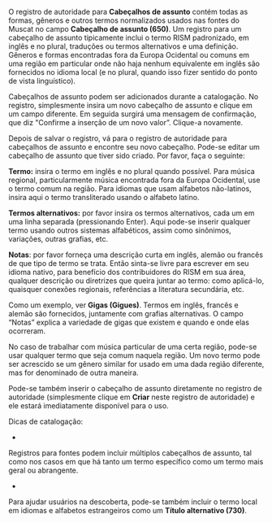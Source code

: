 O registro de autoridade para **Cabeçalhos de assunto** contém todas as formas, gêneros e outros termos normalizados usados nas fontes do Muscat no campo **Cabeçalho de assunto (650)**. Um registro para um cabeçalho de assunto tipicamente inclui o termo RISM padronizado, em inglês e no plural, traduções ou termos alternativos e uma definição. Gêneros e formas encontradas fora da Europa Ocidental ou comuns em uma região em particular onde não haja nenhum equivalente em inglês são fornecidos no idioma local (e no plural, quando isso fizer sentido do ponto de vista linguístico).

Cabeçalhos de assunto podem ser adicionados durante a catalogação. No registro, simplesmente insira um novo cabeçalho de assunto e clique em um campo diferente. Em seguida surgirá uma mensagem de confirmação, que diz "Confirme a inserção de um novo valor”. Clique-a novamente.

Depois de salvar o registro, vá para o registro de autoridade para cabeçalhos de assunto e encontre seu novo cabeçalho. Pode-se editar um cabeçalho de assunto que tiver sido criado. Por favor, faça o seguinte:

**Termo:** insira o termo em inglês e no plural quando possível. Para música regional, particularmente música encontrada fora da Europa Ocidental, use o termo comum na região. Para idiomas que usam alfabetos não-latinos, insira aqui o termo transliterado usando o alfabeto latino.

**Termos alternativos:** por favor insira os termos alternativos, cada um em uma linha separada (pressionando Enter). Aqui pode-se inserir qualquer termo usando outros sistemas alfabéticos, assim como sinônimos, variações, outras grafias, etc.

**Notas**: por favor forneça uma descrição curta em inglês, alemão ou francês de que tipo de termo se trata. Então sinta-se livre para escrever em seu idioma nativo, para benefício dos contribuidores do RISM em sua área, qualquer descrição ou diretrizes que queira juntar ao termo: como aplicá-lo, quaisquer conexões regionais, referências a literatura secundária, etc.

Como um exemplo, ver **Gigas (Gigues)**. Termos em inglês, francês e alemão são fornecidos, juntamente com grafias alternativas. O campo “Notas” explica a variedade de gigas que existem e quando e onde elas ocorreram.

No caso de trabalhar com música particular de uma certa região, pode-se usar qualquer termo que seja comum naquela região. Um novo termo pode ser acrescido se um gênero similar for usado em uma dada região diferente, mas for denominado de outra maneira.

Pode-se também inserir o cabeçalho de assunto diretamente no registro de autoridade (simplesmente clique em **Criar** neste registro de autoridade) e ele estará imediatamente disponível para o uso.

Dicas de catalogação:

- 

Registros para fontes podem incluir múltiplos cabeçalhos de assunto, tal como nos casos em que há tanto um termo específico como um termo mais geral ou abrangente.

- 

Para ajudar usuários na descoberta, pode-se também incluir o termo local em idiomas e alfabetos estrangeiros como um **Título alternativo (730)**.